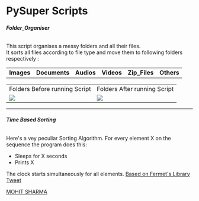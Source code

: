 <h1>PySuper Scripts</h1>

<h6><b>Folder_Organiser</b></h6>
<p>This script organises a messy folders and all their files. 
 <br>It sorts all files according to file type and move them to following folders respectively :
<table>
 <tr>
<td><b>Images</b></td>
  <td><b>Documents</b></td>
  <td><b>Audios</b></td>
  <td><b>Videos</b></td>
  <td><b>Zip_Files</b></td>
  <td><b>Others</b></td>
  </tr>
 </table>
  
</p>
<table>
  <tr><td>Folders Before running Script</td>
    <td>Folders After running Script</td>
<tr>
<td><img src="https://s3.amazonaws.com/poly-screenshots.angel.co/Project/c4/584415/b5fc006923f52171f40dfb2a40c48915-original.JPG" ></td>
<td><img src="https://s3.amazonaws.com/poly-screenshots.angel.co/Project/c4/584415/83974ad5fda7c7705fab15e085f9ece6-original.JPG"></td>
</table>
<!--<h3>Features</h3>
<ul>
<li>User can Ask a Question</li>
</ul>-->

<!-- TIME BASED SORTING -->
<HR>
<h6><b>Time Based Sorting</b></h6>
<p>
Here's a vey peculiar Sorting Algorithm.
For every element X on the sequence the program does this:
<ul><li>Sleeps for X seconds</li> 
 <li>Prints X</li>
 </ul>
  The clock starts simultaneously for all elements.
 <a href='https://twitter.com/fermatslibrary/status/1027175598106533888'>Based on Fermet's Library Tweet</a>
 </p>



<a class="LI-simple-link" href='https://in.linkedin.com/in/19mohitsharma95?trk=profile-badge'>MOHIT SHARMA</a>
